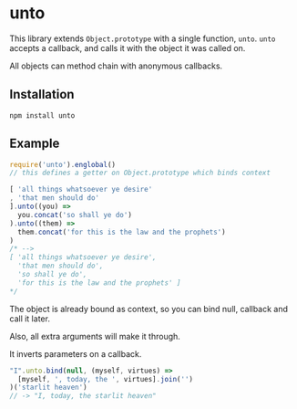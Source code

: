 # unto

This library extends `Object.prototype` with a single function, `unto`.
`unto` accepts a callback, and calls it with the object it was called on.

All objects can method chain with anonymous callbacks.

## Installation

```
npm install unto
```

## Example

```js
require('unto').englobal()
// this defines a getter on Object.prototype which binds context

[ 'all things whatsoever ye desire'
, 'that men should do'
].unto((you) =>
  you.concat('so shall ye do')
).unto((them) =>
  them.concat('for this is the law and the prophets')
)
/* -->
[ 'all things whatsoever ye desire',
  'that men should do',
  'so shall ye do',
  'for this is the law and the prophets' ]
*/
```

The object is already bound as context, so you can bind null, callback and call it later.

Also, all extra arguments will make it through.

It inverts parameters on a callback.

```js
"I".unto.bind(null, (myself, virtues) =>
  [myself, ', today, the ', virtues].join('')
)('starlit heaven')
// -> "I, today, the starlit heaven"
```
